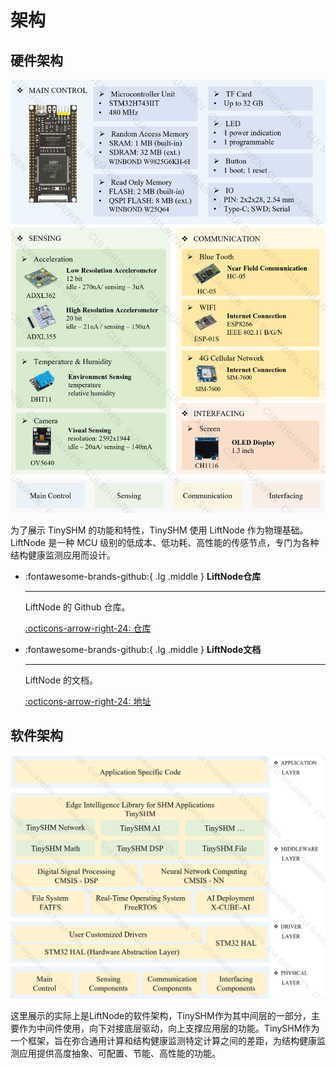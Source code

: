 # 架构

## 硬件架构

![Hardware Architecture](hw.png)

为了展示 TinySHM 的功能和特性，TinySHM 使用 LiftNode 作为物理基础。LiftNode 是一种 MCU 级别的低成本、低功耗、高性能的传感节点，专门为各种结构健康监测应用而设计。

<div class="grid cards" markdown>

-   :fontawesome-brands-github:{ .lg .middle } __LiftNode仓库__

    ---

    LiftNode 的 Github 仓库。


    [:octicons-arrow-right-24: <a href="https://github.com/Shuaiwen-Cui/MCU_NODE_STM32" target="_blank"> 仓库 </a>](#)

-   :fontawesome-brands-github:{ .lg .middle } __LiftNode文档__

    ---

    LiftNode 的文档。

    [:octicons-arrow-right-24: <a href="https://shuaiwen-cui.github.io/MCU_NODE_STM32/" target="_blank"> 地址 </a>](#)

</div>


## 软件架构

![Software Architecture](sw.png)

这里展示的实际上是LiftNode的软件架构，TinySHM作为其中间层的一部分，主要作为中间件使用，向下对接底层驱动，向上支撑应用层的功能。TinySHM作为一个框架，旨在弥合通用计算和结构健康监测特定计算之间的差距，为结构健康监测应用提供高度抽象、可配置、节能、高性能的功能。
